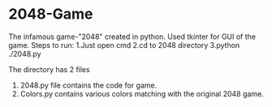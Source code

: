 # 2048-Game
The infamous game-"2048" created in python.
Used tkinter for GUI of the game.
Steps to run:
1.Just open cmd
2.cd to 2048 directory
3.python ./2048.py

The directory has 2 files
1. 2048.py file contains the code for game.
2. Colors.py contains various colors matching with the original 2048 game.

